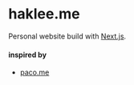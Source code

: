# haklee.me

Personal website build with [Next.js](https://nextjs.org/).

#### inspired by

- [paco.me](https://paco.me)
